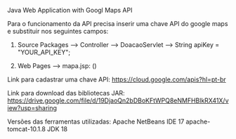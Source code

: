
Java Web Application with Googl Maps API

Para o funcionamento da API precisa inserir uma chave API do google maps e substituir nos seguintes campos:

1. Source Packages --> Controller -->  DoacaoServlet --> String apiKey = "YOUR_API_KEY"; 

2. Web Pages --> mapa.jsp:
(<script src="https://maps.googleapis.com/maps/api/js?key=YOUR_API_KEY&callback=initMap" async defer></script>)

Link para cadastrar uma chave API: https://cloud.google.com/apis?hl=pt-br 

Link para download das bibliotecas JAR: https://drive.google.com/file/d/19DjaoQn2bDBoKFtWPQ8eNMFHBlkRX41X/view?usp=sharing

Versões das ferramentas utilizadas:
Apache NetBeans IDE 17
apache-tomcat-10.1.8
JDK 18

